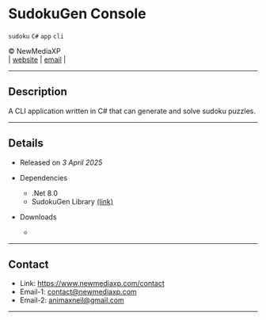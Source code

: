# SudokuGen Console

`sudoku` `C#` `app` `cli`

&copy; NewMediaXP  
|
[website](https://www.newmediaxp.com)
|
[email](mailto:contact@newmediaxp.com)
|

---

## Description

A CLI application written in C# that can generate and solve sudoku puzzles.

---

## Details

* Released on *3 April 2025*

* Dependencies

    * .Net 8.0
    * SudokuGen Library [(link)](../NMX.SudokuGen.Library)

* Downloads

    * 

---

## Contact

* Link: https://www.newmediaxp.com/contact
* Email-1: contact@newmediaxp.com
* Email-2: animaxneil@gmail.com

---
